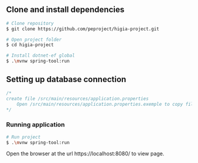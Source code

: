 ## Clone and install dependencies

```bash
# Clone repository
$ git clone https://github.com/peproject/higia-project.git

# Open project folder
$ cd higia-project

# Install dotnet-ef global
$ .\mvnw spring-tool:run
```

## Setting up database connection

```C#
/*
create file /src/main/resources/application.properties
	Open /src/main/resources/application.properties.exemple to copy file for application.properties
*/
```

### Running application
```bash
# Run project
$ .\mvnw spring-tool:run
```

Open the browser at the url https://localhost:8080/ to view page.
